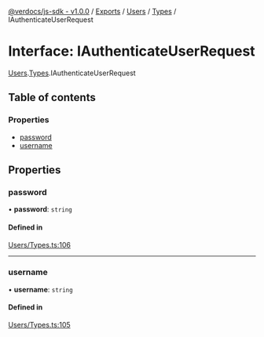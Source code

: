 [@verdocs/js-sdk - v1.0.0](../README.md) / [Exports](../modules.md) / [Users](../modules/Users.md) / [Types](../modules/Users.Types.md) / IAuthenticateUserRequest

# Interface: IAuthenticateUserRequest

[Users](../modules/Users.md).[Types](../modules/Users.Types.md).IAuthenticateUserRequest

## Table of contents

### Properties

- [password](Users.Types.IAuthenticateUserRequest.md#password)
- [username](Users.Types.IAuthenticateUserRequest.md#username)

## Properties

### password

• **password**: `string`

#### Defined in

[Users/Types.ts:106](https://github.com/Verdocs/js-sdk/blob/main/src/Users/Types.ts#L106)

___

### username

• **username**: `string`

#### Defined in

[Users/Types.ts:105](https://github.com/Verdocs/js-sdk/blob/main/src/Users/Types.ts#L105)
